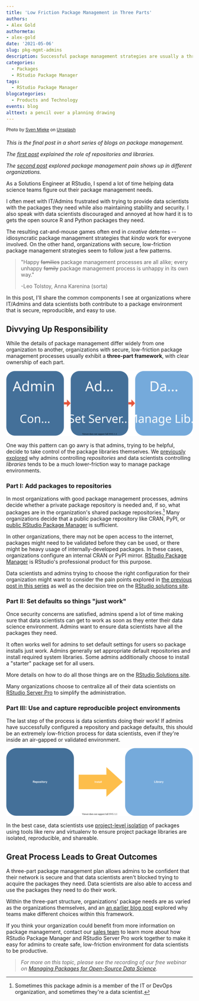 ```yaml
---
title: 'Low Friction Package Management in Three Parts'
authors: 
- Alex Gold
authormeta:
- alex-gold
date: '2021-05-06'
slug: pkg-mgmt-admins
description: Successful package management strategies are usually a three-part plan with clearly delineated responsibilities between admins and data scientists.
categories:
  - Packages 
  - RStudio Package Manager
tags:
  - RStudio Package Manager 
blogcategories:
  - Products and Technology
events: blog
alttext: a pencil over a planning drawing
---
```


<sup>Photo by <a href="https://unsplash.com/@sxoxm?utm_source=unsplash&utm_medium=referral&utm_content=creditCopyText">Sven Mieke</a> on <a href="https://unsplash.com/s/photos/plan?utm_source=unsplash&utm_medium=referral&utm_content=creditCopyText">Unsplash</a></sup>

*This is the final post in a short series of blogs on package management.* 

*The <a href="https://blog.rstudio.com/2021/02/05/pkg-mgmt-prime-directive/" target = "_blank">first post</a> explained the role of repositories and libraries.* 

*The <a href="https://blog.rstudio.com/2021/02/11/pkg-mgmt-pain/" target = "_blank">second post</a> explored package management pain shows up in different organizations.*

As a Solutions Engineer at RStudio, I spend a lot of time helping data science teams figure out their package management needs.

I often meet with IT/Admins frustrated with trying to provide data scientists with the packages they need while also maintaining stability and security. I also speak with data scientists discouraged and annoyed at how hard it is to gets the open source R and Python packages they need.

The resulting cat-and-mouse games often end in *creative* detentes -- idiosyncratic package management strategies that *kinda* work for everyone involved. On the other hand, organizations with secure, low-friction package management strategies seem to follow just a few patterns.

> "Happy ~~families~~ package management processes are all alike; every unhappy ~~family~~ package management process is unhappy in its own way."
>
> -Leo Tolstoy, Anna Karenina (sorta)

In this post, I'll share the common components I see at organizations where IT/Admins and data scientists both contribute to a package environment that is secure, reproducible, and easy to use.

## Divvying Up Responsibility

While the details of package management differ widely from one organization to another, organizations with secure, low-friction package management processes usually exhibit a **three-part framework**, with clear ownership of each part.

![Diagram of Package Management Flow Described Below](./pkg_mgmt_overview.svg)

One way this pattern can go awry is that admins, trying to be helpful, decide to take control of the package libraries themselves. We <a href="https://blog.rstudio.com/2021/02/05/pkg-mgmt-prime-directive/" target="_blank">previously explored</a> why admins controlling *repositories* and data scientists controlling *libraries* tends to be a much lower-friction way to manage package environments.

### Part I: Add packages to repositories

In most organizations with good package management processes, admins decide whether a private package repository is needed and, if so, what packages are in the organization's shared package repositories.[^1] Many organizations decide that a public package repository like CRAN, PyPI, or <a href="https://packagemanager.rstudio.com" target="_blank">public RStudio Package Manager</a> is sufficient.

[^1]: Sometimes this package admin is a member of the IT or DevOps organization, and sometimes they're a data scientist.

In other organizations, there may not be open access to the internet, packages might need to be validated before they can be used, or there might be heavy usage of internally-developed packages. In these cases, organizations configure an internal CRAN or PyPI mirror. <a href="https://www.rstudio.com/products/package-manager/" target="_blank">RStudio Package Manager</a> is RStudio's professional product for this purpose.

Data scientists and admins trying to choose the right configuration for their organization might want to consider the pain points explored in <a href="https://blog.rstudio.com/2021/02/11/pkg-mgmt-pain/" target="_blank">the previous post in this series</a> as well as the decision tree on the <a href="https://solutions.rstudio.com/data-science-admin/packages/" target="_blank">RStudio solutions site</a>.

### Part II: Set defaults so things "just work"

Once security concerns are satisfied, admins spend a lot of time making sure that data scientists can get to work as soon as they enter their data science environment. Admins want to ensure data scientists have all the packages they need.

It often works well for admins to set default settings for users so package installs just work. Admins generally set appropriate default repositories and install required system libraries. Some admins additionally choose to install a "starter" package set for all users.

More details on how to do all those things are on the <a href="https://solutions.rstudio.com/data-science-admin/packages/#2-set-rstudio-server-pro-defaults" target="_blank">RStudio Solutions site</a>.

Many organizations choose to centralize all of their data scientists on <a href="https://www.rstudio.com/products/rstudio-server-pro/" target="_blank">RStudio Server Pro</a> to simplify the administration.

### Part III: Use and capture reproducible project environments

The last step of the process is data scientists doing their work! If admins have successfully configured a repository and package defaults, this should be an extremely low-friction process for data scientists, even if they're inside an air-gapped or validated environment.

![Installs go from repositories to libraries](./pkg_installs.svg)

In the best case, data scientists use <a href="https://solutions.rstudio.com/data-science-admin/packages/#3-manage-libraries" target="_blank">project-level isolation</a> of packages using tools like renv and virtualenv to ensure project package libraries are isolated, reproducible, and shareable.

## Great Process Leads to Great Outcomes

A three-part package management plan allows admins to be confident that their network is secure and that data scientists aren't blocked trying to acquire the packages they need. Data scientists are also able to access and use the packages they need to do their work.

Within the three-part structure, organizations' package needs are as varied as the organizations themselves, and an <a href="https://blog.rstudio.com/2021/02/11/pkg-mgmt-pain/" target="_blank">an earlier blog post</a> explored why teams make different choices within this framework.

If you think your organization could benefit from more information on package management, contact our <a href="https://rstudio.chilipiper.com/book/rst-demo" target="_blank">sales team</a> to learn more about how RStudio Package Manager and RStudio Server Pro work together to make it easy for admins to create safe, low-friction environment for data scientists to be productive.

> *For more on this topic, please see the recording of our free webinar on <a href="https://www.rstudio.com/resources/webinars/managing-packages-for-open-source-data-science/" target="_blank">Managing Packages for Open-Source Data Science</a>.*
